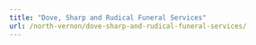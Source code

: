 ```yaml
---
title: "Dove, Sharp and Rudical Funeral Services"
url: /north-vernon/dove-sharp-and-rudical-funeral-services/
---
```

